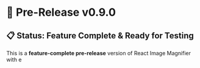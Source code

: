 # 🚀 Pre-Release v0.9.0

## 📋 Status: Feature Complete & Ready for Testing

This is a **feature-complete pre-release** version of React Image Magnifier with e